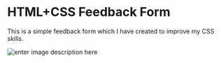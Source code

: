 ﻿# HTML+CSS Feedback Form
This is a simple feedback form which I have created to improve my CSS skills.

![enter image description here](https://i.ibb.co/m0CV7mv/feedback-readme.png)
